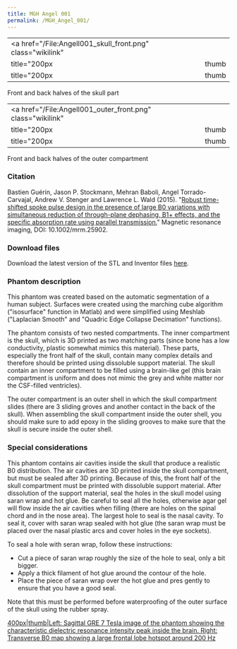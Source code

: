 ```yaml
---
title: MGH Angel 001
permalink: /MGH_Angel_001/
---
```


|  |  |
|----|----|
| <a href="/File:Angell001_skull_front.png" class="wikilink"
title="200px | thumb | right">200px | thumb | right</a> | <a href="/File:Angell001_skull_back.png" class="wikilink"
title="200px | thumb | right">200px | thumb | right</a> |

Front and back halves of the skull part

|  |  |
|----|----|
| <a href="/File:Angell001_outer_front.png" class="wikilink"
title="200px | thumb | right">200px | thumb | right</a> | <a href="/File:Angell001_outer_back.png" class="wikilink"
title="200px | thumb | right">200px | thumb | right</a> |

Front and back halves of the outer compartment

### Citation

Bastien Guérin, Jason P. Stockmann, Mehran Baboli, Angel
Torrado-Carvajal, Andrew V. Stenger and Lawrence L. Wald (2015).
"[Robust time-shifted spoke pulse design in the presence of large B0
variations with simultaneous reduction of through-plane dephasing, B1+
effects, and the specific absorption rate using parallel
transmission.](http://onlinelibrary.wiley.com/doi/10.1002/mrm.25902/abstract)"
Magnetic resonance imaging, DOI: 10.1002/mrm.25902.

### Download files

Download the latest version of the STL and Inventor files
[here](https://phantoms.martinos.org/images/d/de/Stl_and_inventor_files.zip).

### Phantom description

This phantom was created based on the automatic segmentation of a human
subject. Surfaces were created using the marching cube algorithm
("isosurface" function in Matlab) and were simplified using Meshlab
("Laplacian Smooth" and "Quadric Edge Collapse Decimation" functions).

The phantom consists of two nested compartments. The inner compartment
is the skull, which is 3D printed as two matching parts (since bone has
a low conductivity, plastic somewhat mimics this material). These parts,
especially the front half of the skull, contain many complex details and
therefore should be printed using dissoluble support material. The skull
contain an inner compartment to be filled using a brain-like gel (this
brain compartment is uniform and does not mimic the grey and white
matter nor the CSF-filled ventricles).

The outer compartment is an outer shell in which the skull compartment
slides (there are 3 sliding groves and another contact in the back of
the skull). When assembling the skull compartment inside the outer
shell, you should make sure to add epoxy in the sliding grooves to make
sure that the skull is secure inside the outer shell.

### Special considerations

This phantom contains air cavities inside the skull that produce a
realistic B0 distribution. The air cavities are 3D printed inside the
skull compartment, but must be sealed after 3D printing. Because of
this, the front half of the skull compartment must be printed with
dissoluble support material. After dissolution of the support material,
seal the holes in the skull model using saran wrap and hot glue. Be
careful to seal all the holes, otherwise agar gel will flow inside the
air cavities when filling (there are holes on the spinal chord and in
the nose area). The largest hole to seal is the nasal cavity. To seal
it, cover with saran wrap sealed with hot glue (the saran wrap must be
placed over the nasal plastic arcs and cover holes in the eye sockets).

To seal a hole with seran wrap, follow these instructions:

- Cut a piece of saran wrap roughly the size of the hole to seal, only a
  bit bigger.
- Apply a thick filament of hot glue around the contour of the hole.
- Place the piece of saran wrap over the hot glue and pres gently to
  ensure that you have a good seal.

Note that this must be performed before waterproofing of the outer
surface of the skull using the rubber spray.

<a href="/File:Angel_001_field_maps.png" class="wikilink"
title="400px|thumb|Left: Sagittal GRE 7 Tesla image of the phantom showing the characteristic dielectric resonance intensity peak inside the brain. Right: Transverse B0 map showing a large frontal lobe hotspot around 200 Hz">400px|thumb|Left:
Sagittal GRE 7 Tesla image of the phantom showing the characteristic
dielectric resonance intensity peak inside the brain. Right: Transverse
B0 map showing a large frontal lobe hotspot around 200 Hz</a>